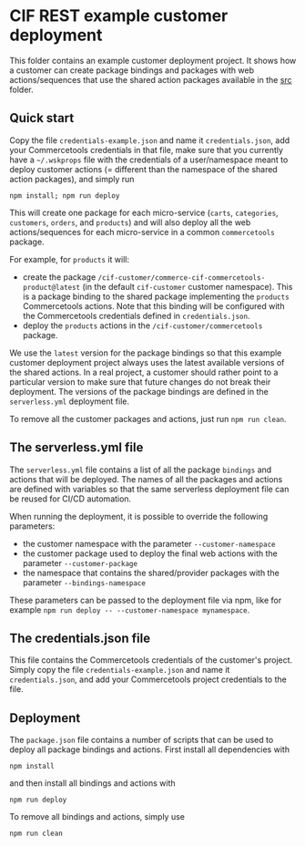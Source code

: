 # CIF REST example customer deployment

This folder contains an example customer deployment project. It shows how a customer can create package bindings and packages with web actions/sequences that use the shared action packages available in the [src](../src) folder.

## Quick start

Copy the file `credentials-example.json` and name it `credentials.json`, add your Commercetools credentials in that file, make sure that you currently have a `~/.wskprops` file with the credentials of a user/namespace meant to deploy customer actions (= different than the namespace of the shared action packages), and simply run

`npm install; npm run deploy`

This will create one package for each micro-service (`carts`, `categories`, `customers`, `orders`, and `products`) and will also deploy all the web actions/sequences for each micro-service in a common `commercetools` package.

For example, for `products` it will:
* create the package `/cif-customer/commerce-cif-commercetools-product@latest` (in the default `cif-customer` customer namespace). This is a package binding to the shared package implementing the `products` Commercetools actions. Note that this binding will be configured with the Commercetools credentials defined in `credentials.json`.
* deploy the `products` actions in the `/cif-customer/commercetools` package.

We use the `latest` version for the package bindings so that this example customer deployment project always uses the latest available versions of the shared actions. In a real project, a customer should rather point to a particular version to make sure that future changes do not break their deployment. The versions of the package bindings are defined in the `serverless.yml` deployment file. 

To remove all the customer packages and actions, just run `npm run clean`.

## The serverless.yml file

The `serverless.yml` file contains a list of all the package `bindings` and actions that will be deployed. The names of all the packages and actions are defined with variables so that the same serverless deployment file can be reused for CI/CD automation.

When running the deployment, it is possible to override the following parameters:
* the customer namespace with the parameter `--customer-namespace`
* the customer package used to deploy the final web actions with the parameter `--customer-package`
* the namespace that contains the shared/provider packages with the parameter `--bindings-namespace`

These parameters can be passed to the deployment file via npm, like for example `npm run deploy -- --customer-namespace mynamespace`.

## The credentials.json file

This file contains the Commercetools credentials of the customer's project. Simply copy the file `credentials-example.json` and name it `credentials.json`, and add your Commercetools project credentials to the file.
 
## Deployment

The `package.json` file contains a number of scripts that can be used to deploy all package bindings and actions. First install all dependencies with

`npm install`

and then install all bindings and actions with

`npm run deploy`

To remove all bindings and actions, simply use

`npm run clean`
